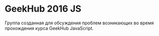 GeekHub 2016 JS
===============

Группа созданная для обсуждения проблем возникающих во время прохождения курса GeekHub JavaScript.

